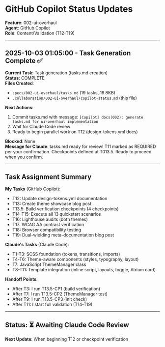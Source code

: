 # GitHub Copilot Status Updates

**Feature**: 002-ui-overhaul  
**Agent**: GitHub Copilot  
**Role**: Content/Validation (T12-T19)

---

## 2025-10-03 01:05:00 - Task Generation Complete ✅

**Current Task**: Task generation (tasks.md creation)  
**Status**: COMPLETE  
**Files Created**: 
- `specs/002-ui-overhaul/tasks.md` (19 tasks, 19.8KB)
- `.collaboration/002-ui-overhaul/copilot-status.md` (this file)

**Next Actions**:
1. Commit tasks.md with message: `[Copilot] docs(002): generate tasks.md for ui-overhaul implementation`
2. Wait for Claude Code review
3. Ready to begin parallel work on T12 (design-tokens.yml docs)

**Blocked**: None  
**Message for Claude**: tasks.md ready for review! T11 marked as REQUIRED per your confirmation. Checkpoints defined at T013.5. Ready to proceed when you confirm.

---

## Task Assignment Summary

**My Tasks** (GitHub Copilot):
- T12: Update design-tokens.yml documentation
- T13: Create theme showcase blog post
- T13.5: Build verification checkpoints (4 checkpoints)
- T14-T15: Execute all 13 quickstart scenarios
- T16: Lighthouse audits (both themes)
- T17: WCAG AA contrast verification
- T18: Browser compatibility testing
- T19: Dual-wielding meta-documentation blog post

**Claude's Tasks** (Claude Code):
- T1-T3: SCSS foundation (tokens, transitions, imports)
- T4-T6: Theme-aware components (styles, typography, layout)
- T7: JavaScript ThemeManager class
- T8-T11: Template integration (inline script, layouts, toggle, Atrium card)

**Handoff Points**:
- After T3: I run T13.5-CP1 (build verification)
- After T7: I run T13.5-CP2 (ThemeManager test)
- After T9: I run T13.5-CP3 (init check)
- After T11: I start full validation (T14-T19)

---

## Status: ⏳ Awaiting Claude Code Review

**Next Update**: When beginning T12 or checkpoint verification
